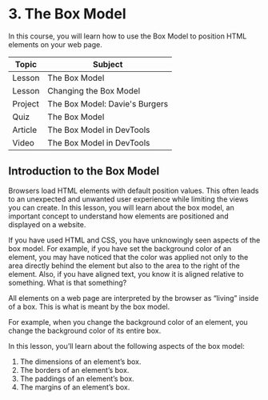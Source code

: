 # 3. The Box Model
In this course, you will learn how to use the Box Model to position HTML elements on your web page.

| Topic  |  Subject  |
| ------------------- | ------------------- |
|  Lesson  |  The Box Model  |
|  Lesson  |  Changing the Box Model  |
|  Project |  The Box Model: Davie's Burgers |
|  Quiz  |  The Box Model |
|  Article |  The Box Model in DevTools |
|  Video |  The Box Model in DevTools |

## Introduction to the Box Model
Browsers load HTML elements with default position values. This often leads to an unexpected and unwanted user experience while limiting the views you can create. In this lesson, you will learn about the box model, an important concept to understand how elements are positioned and displayed on a website.

If you have used HTML and CSS, you have unknowingly seen aspects of the box model. For example, if you have set the background color of an element, you may have noticed that the color was applied not only to the area directly behind the element but also to the area to the right of the element. Also, if you have aligned text, you know it is aligned relative to something. What is that something?

All elements on a web page are interpreted by the browser as “living” inside of a box. This is what is meant by the box model.

For example, when you change the background color of an element, you change the background color of its entire box.

In this lesson, you’ll learn about the following aspects of the box model:

1. The dimensions of an element’s box.
2. The borders of an element’s box.
3. The paddings of an element’s box.
4. The margins of an element’s box.